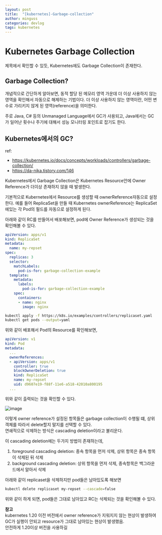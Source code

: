 ```yaml
---
layout: post
title:  "[kubernetes]-Garbage-collection"
author: minguss
categories: devlog
tags: kubernetes
---
```


Kubernetes Garbage Collection
===
제목에서 확인할 수 있듯, Kubernetes에도 Garbage Collection이 존재한다.  

## Garbage Collection?
개념적으로 간단하게 알아보면, 동적 할당 된 메모리 영역 가운데 더 이상 사용하지 않는 영역을 확인해서 자동으로 해제하는 기법이다. 더 이상 사용하지 않는 영역이란, 어떤 변수로 가리키지 않게 된 영역(reference)을 의미한다.  

주로 Java, C# 등의 Unmanaged Language에서 GC가 사용되고, Java에서는 GC가 일어난 횟수나 주기에 대해서 성능 모니터링 포인트로 잡기도 한다.  

## Kubernetes에서의 GC?
ref: 
- https://kubernetes.io/docs/concepts/workloads/controllers/garbage-collection/    
- https://da-nika.tistory.com/146  

Kubernetes에서 Garbage Collection은 Kubernetes Resource안에 Owner Reference가 더이상 존재하지 않을 때 발생한다.  

기본적으로 Kubernetes에서 Resource를 생성할 때 ownerReference자동으로 설정한다. 예를 들어 ReplicaSet을 만들 때 Kubernetes ownerReference는 ReplicaSet에있는 각 Pod의 필드를 자동으로 설정하게 된다.  

아래와 같이 RC를 만들어서 배포해보면, pod에 Owner Reference가 생성되는 것을 확인해볼 수 있다.

``` yaml
apiVersion: apps/v1
kind: ReplicaSet
metadata:
  name: my-repset
spec:
  replicas: 3
  selector:
    matchLabels:
      pod-is-for: garbage-collection-example
  template:
    metadata:
      labels:
        pod-is-for: garbage-collection-example
    spec:
      containers:
      - name: nginx
        image: nginx
```

``` bash
kubectl apply -f https://k8s.io/examples/controllers/replicaset.yaml
kubectl get pods --output=yaml
```

위와 같이 배포해서 Pod의 Resource를 확인해보면,

``` yaml
apiVersion: v1
kind: Pod
metadata:
  ...
  ownerReferences:
  - apiVersion: apps/v1
    controller: true
    blockOwnerDeletion: true
    kind: ReplicaSet
    name: my-repset
    uid: d9607e19-f88f-11e6-a518-42010a800195
  ...
```
위와 같이 출력되는 것을 확인할 수 있다.  

![image](https://user-images.githubusercontent.com/22410442/124345110-b427e400-dc11-11eb-885f-f432469cc8d8.png)

이렇게 owner reference가 설정된 항목들은 garbage collection이 수행될 떄, 상위 객체를 따라서 delete할지 말지를 선택할 수 있다.  
연쇄적으로 삭제하는 방식은 cascading deletion이라고 불리운다.  

이 cascading deletion에는 두가지 방법이 존재하는데, 
1. foreground cascading deletion: 종속 항목을 먼저 삭제, 상위 항목은 종속 항목이 삭제된 뒤 삭제
2. background cascading deletion: 상위 항목을 먼저 삭제, 종속항목은 백그라운드에서 알아서 삭제   

아래와 같이 replicaset을 삭제하지만 pod들은 남아있도록 해보면
``` bash
kubectl delete replicaset my-repset --cascade=false
```
위와 같이 하게 되면, pod들은 그대로 남아있고 RC는 삭제되는 것을 확인해볼 수 있다.

**참고**  
kubernetes 1.20 이전 버전에서 owner reference가 지워지지 않는 현상이 발생하여 GC가 실행이 안되고 resource가 그대로 남아있는 현상이 발생했음.  
안전하게 1.20이상 버전을 사용하길